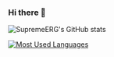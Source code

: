 ### Hi there 👋


![SupremeERG's GitHub stats](https://github-readme-stats.vercel.app/api?username=SupremeERG&hide=contribs,prs)

[![Most Used Languages](https://github-readme-stats.vercel.app/api/top-langs/?username=SupremeERG)](https://github.com/anuraghazra/github-readme-stats)

<!--
**SupremeERG/SupremeERG** is a ✨ _special_ ✨ repository because its `README.md` (this file) appears on your GitHub profile.

Here are some ideas to get you started:

- 🔭 I’m currently working on ...
- 🌱 I’m currently learning ...
- 👯 I’m looking to collaborate on ...
- 🤔 I’m looking for help with ...
- 💬 Ask me about ...
- 📫 How to reach me: ...
- 😄 Pronouns: ...
- ⚡ Fun fact: ...
-->
